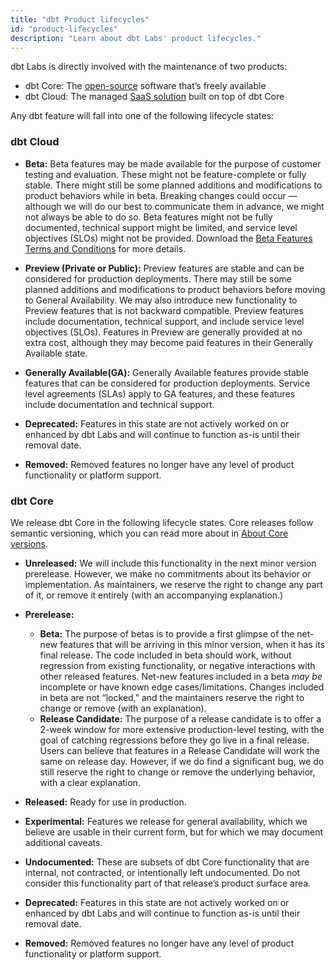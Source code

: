 ```yaml
---
title: "dbt Product lifecycles"
id: "product-lifecycles"
description: "Learn about dbt Labs' product lifecycles."
---
```


dbt Labs is directly involved with the maintenance of two products: 

- dbt Core: The [open-source](https://github.com/dbt-labs/dbt-core) software that’s freely available 
- dbt Cloud: The managed [SaaS solution](https://www.getdbt.com/signup) built on top of dbt Core

Any dbt feature will fall into one of the following lifecycle states:


### dbt Cloud

- **Beta:** Beta features may be made available for the purpose of customer testing and evaluation. These might not be feature-complete or fully stable. There might still be some planned additions and modifications to product behaviors while in beta. Breaking changes could occur &mdash; although we will do our best to communicate them in advance, we might not always be able to do so. Beta features might not be fully documented, technical support might be limited, and service level objectives (SLOs) might not be provided. Download the [Beta Features Terms and Conditions](/assets/beta-tc.pdf) for more details.

- **Preview (Private or Public):**  Preview features are stable and can be considered for production deployments. There may still be some planned additions and modifications to product behaviors before moving to General Availability. We may also introduce new functionality to Preview features that is not backward compatible. Preview features include documentation, technical support, and include service level objectives (SLOs). Features in Preview are generally provided at no extra cost, although they may become paid features in their Generally Available state.

- **Generally Available(GA):** Generally Available features provide stable features that can be considered for production deployments. Service level agreements (SLAs) apply to GA features, and these features include documentation and technical support.

- **Deprecated:** Features in this state are not actively worked on or enhanced by dbt Labs and will continue to function as-is until their removal date. 

- **Removed:** Removed features no longer have any level of product functionality or platform support.

### dbt Core

We release dbt Core in the following lifecycle states. Core releases follow semantic versioning, which you can read more about in [About Core versions](/docs/dbt-versions/core).
- **Unreleased:** We will include this functionality in the next minor version prerelease. However, we make no commitments about its behavior or implementation. As maintainers, we reserve the right to change any part of it, or remove it entirely (with an accompanying explanation.)

- **Prerelease:**
    * **Beta:** The purpose of betas is to provide a first glimpse of the net-new features that will be arriving in this minor version, when it has its
    final release. The code included in beta should work, without regression from existing functionality, or negative interactions with other released
    features. Net-new features included in a beta _may be_ incomplete or have known edge cases/limitations. Changes included in beta are not “locked,”
    and the maintainers reserve the right to change or remove (with an explanation).
    * **Release Candidate:** The purpose of a release candidate is to offer a 2-week window for more extensive production-level testing, with the goal of
    catching regressions before they go live in a final release. Users can believe that features in a Release Candidate will work the same on release day.
    However, if we do find a significant bug, we do still reserve the right to change or remove the underlying behavior, with a clear explanation. 
 - **Released:** Ready for use in production.
 - **Experimental:** Features we release for general availability, which we believe are usable in their current form, but for which we may document
    additional caveats. 
 - **Undocumented:** These are subsets of dbt Core functionality that are internal, not contracted, or intentionally left undocumented. Do not consider
    this functionality part of that release’s product surface area.
 - **Deprecated:** Features in this state are not actively worked on or enhanced by dbt Labs and will continue to function as-is until their removal date. 
 - **Removed:** Removed features no longer have any level of product functionality or platform support.


